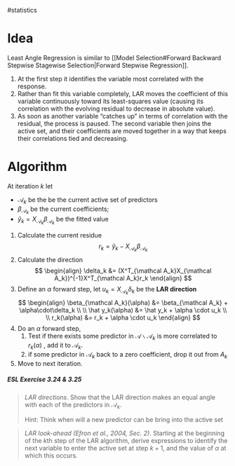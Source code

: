 #statistics 

# Idea

Least Angle Regression is similar to [[Model Selection#Forward Backward Stepwise Stagewise Selection|Forward Stepwise Regression]].

1. At the first step it identifies the variable most correlated with the response.
2.  Rather than fit this variable completely, LAR moves the coefficient of this variable continuously toward its least-squares value (causing its correlation with the evolving residual to decrease in absolute value). 
3. As soon as another variable “catches up” in terms of correlation with the residual, the process is paused. The second variable then joins the active set, and their coefficients are moved together in a way that keeps their correlations tied and decreasing.



# Algorithm

At iteration $k$ let
- $\mathcal A_k$ be the be the current active set of predictors 
- $\beta_{\mathcal A_k}$ be the current coefficients;
- $\hat y_k = X_{\mathcal A_k}\beta_{\mathcal A_k}$ be the fitted value  


1. Calculate the current residue
$$
r_k = \hat y_k - X_{\mathcal A_k}\beta_{\mathcal A_k} 
$$
2. Calculate the direction
$$
\begin{align}
\delta_k &= (X^T_{\mathcal A_k}X_{\mathcal A_k})^{-1}X^T_{\mathcal A_k}r_k 
\end{align}
$$
3. Define an $\alpha$ forward step, let  $u_k = X_{\mathcal A_k}\delta_k$ be the **LAR direction**
$$
\begin{align}
  \beta_{\mathcal A_k}(\alpha) &= \beta_{\mathcal A_k} + \alpha\cdot\delta_k \\ \\
  \hat y_k(\alpha) &= \hat y_k + \alpha \cdot u_k \\ \\
  r_k(\alpha) &= r_k + \alpha \cdot u_k
\end{align}
$$
4. Do an $\alpha$ forward step, 
    1. Test if there exists some predictor in $\mathcal A \backslash \mathcal A_k$ is more correlated to $r_k(\alpha)$ , add it to $\mathcal A_k$.
    2. if some predictor in $\mathcal A_k$ back to a zero coefficient, drop it out from $A_k$
5. Move to next iteration.


##### ESL Exercise 3.24 & 3.25

> _LAR directions_. Show that the LAR direction makes an equal angle with each of the predictors in $\mathcal A_k$.
> 
> Hint: Think when will a new predictor can be bring into the active set

> _LAR look-ahead (Efron et al., 2004, Sec. 2)_. Starting at the beginning of the $k$th step of the LAR algorithm, derive expressions to identify the next variable to enter the active set at step $k +1$, and the value of $\alpha$ at which this occurs.




